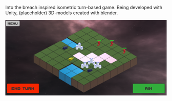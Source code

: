 
Into the breach inspired isometric turn-based game. Being developed with Unity, (placeholder) 3D-models created with blender.

<img src="/linnunrata1.png" alt="pic1"/>
